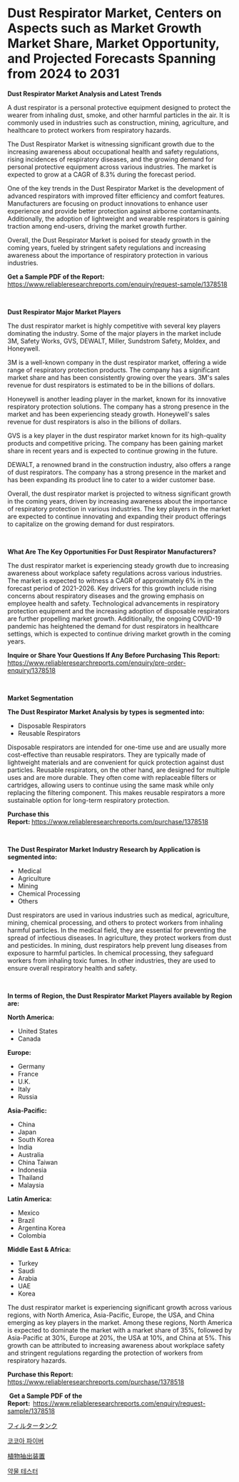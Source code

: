 <p><h1>Dust Respirator Market, Centers on Aspects such as Market Growth Market Share, Market Opportunity, and Projected Forecasts Spanning from 2024 to 2031</h1></p><p><strong>Dust Respirator Market Analysis and Latest Trends</strong></p>
<p><p>A dust respirator is a personal protective equipment designed to protect the wearer from inhaling dust, smoke, and other harmful particles in the air. It is commonly used in industries such as construction, mining, agriculture, and healthcare to protect workers from respiratory hazards.</p><p>The Dust Respirator Market is witnessing significant growth due to the increasing awareness about occupational health and safety regulations, rising incidences of respiratory diseases, and the growing demand for personal protective equipment across various industries. The market is expected to grow at a CAGR of 8.3% during the forecast period.</p><p>One of the key trends in the Dust Respirator Market is the development of advanced respirators with improved filter efficiency and comfort features. Manufacturers are focusing on product innovations to enhance user experience and provide better protection against airborne contaminants. Additionally, the adoption of lightweight and wearable respirators is gaining traction among end-users, driving the market growth further.</p><p>Overall, the Dust Respirator Market is poised for steady growth in the coming years, fueled by stringent safety regulations and increasing awareness about the importance of respiratory protection in various industries.</p></p>
<p><strong>Get a Sample PDF of the Report:&nbsp;</strong> <a href="https://www.reliableresearchreports.com/enquiry/request-sample/1378518">https://www.reliableresearchreports.com/enquiry/request-sample/1378518</a></p>
<p>&nbsp;</p>
<p><strong>Dust Respirator Major Market Players</strong></p>
<p><p>The dust respirator market is highly competitive with several key players dominating the industry. Some of the major players in the market include 3M, Safety Works, GVS, DEWALT, Miller, Sundstrom Safety, Moldex, and Honeywell.</p><p>3M is a well-known company in the dust respirator market, offering a wide range of respiratory protection products. The company has a significant market share and has been consistently growing over the years. 3M's sales revenue for dust respirators is estimated to be in the billions of dollars.</p><p>Honeywell is another leading player in the market, known for its innovative respiratory protection solutions. The company has a strong presence in the market and has been experiencing steady growth. Honeywell's sales revenue for dust respirators is also in the billions of dollars.</p><p>GVS is a key player in the dust respirator market known for its high-quality products and competitive pricing. The company has been gaining market share in recent years and is expected to continue growing in the future.</p><p>DEWALT, a renowned brand in the construction industry, also offers a range of dust respirators. The company has a strong presence in the market and has been expanding its product line to cater to a wider customer base.</p><p>Overall, the dust respirator market is projected to witness significant growth in the coming years, driven by increasing awareness about the importance of respiratory protection in various industries. The key players in the market are expected to continue innovating and expanding their product offerings to capitalize on the growing demand for dust respirators.</p></p>
<p>&nbsp;</p>
<p><strong>What Are The Key Opportunities For Dust Respirator Manufacturers?</strong></p>
<p><p>The dust respirator market is experiencing steady growth due to increasing awareness about workplace safety regulations across various industries. The market is expected to witness a CAGR of approximately 6% in the forecast period of 2021-2026. Key drivers for this growth include rising concerns about respiratory diseases and the growing emphasis on employee health and safety. Technological advancements in respiratory protection equipment and the increasing adoption of disposable respirators are further propelling market growth. Additionally, the ongoing COVID-19 pandemic has heightened the demand for dust respirators in healthcare settings, which is expected to continue driving market growth in the coming years.</p></p>
<p><strong>Inquire or Share Your Questions If Any Before Purchasing This Report:</strong> <a href="https://www.reliableresearchreports.com/enquiry/pre-order-enquiry/1378518">https://www.reliableresearchreports.com/enquiry/pre-order-enquiry/1378518</a></p>
<p>&nbsp;</p>
<p><strong>Market Segmentation</strong></p>
<p><strong>The Dust Respirator Market Analysis by types is segmented into:</strong></p>
<p><ul><li>Disposable Respirators</li><li>Reusable Respirators</li></ul></p>
<p><p>Disposable respirators are intended for one-time use and are usually more cost-effective than reusable respirators. They are typically made of lightweight materials and are convenient for quick protection against dust particles. Reusable respirators, on the other hand, are designed for multiple uses and are more durable. They often come with replaceable filters or cartridges, allowing users to continue using the same mask while only replacing the filtering component. This makes reusable respirators a more sustainable option for long-term respiratory protection.</p></p>
<p><strong>Purchase this Report:&nbsp;</strong><a href="https://www.reliableresearchreports.com/purchase/1378518">https://www.reliableresearchreports.com/purchase/1378518</a></p>
<p>&nbsp;</p>
<p><strong>The Dust Respirator Market Industry Research by Application is segmented into:</strong></p>
<p><ul><li>Medical</li><li>Agriculture</li><li>Mining</li><li>Chemical Processing</li><li>Others</li></ul></p>
<p><p>Dust respirators are used in various industries such as medical, agriculture, mining, chemical processing, and others to protect workers from inhaling harmful particles. In the medical field, they are essential for preventing the spread of infectious diseases. In agriculture, they protect workers from dust and pesticides. In mining, dust respirators help prevent lung diseases from exposure to harmful particles. In chemical processing, they safeguard workers from inhaling toxic fumes. In other industries, they are used to ensure overall respiratory health and safety.</p></p>
<p>&nbsp;</p>
<p><strong>In terms of Region, the Dust Respirator Market Players available by Region are:</strong></p>
<p>
    <p> <strong> North America: </strong>
        <ul>
            <li>United States</li>
            <li>Canada</li>
        </ul>
        </p> 
    <p> <strong> Europe: </strong>
        <ul>
            <li>Germany</li>
            <li>France</li>
            <li>U.K.</li>
            <li>Italy</li>
            <li>Russia</li>
        </ul>
        </p> 
    <p> <strong> Asia-Pacific: </strong>
        <ul>
            <li>China</li>
            <li>Japan</li>
            <li>South Korea</li>
            <li>India</li>
            <li>Australia</li>
            <li>China Taiwan</li>
            <li>Indonesia</li>
            <li>Thailand</li>
            <li>Malaysia</li>
        </ul>
        </p> 
    <p> <strong> Latin America: </strong>
        <ul>
            <li>Mexico</li>
            <li>Brazil</li>
            <li>Argentina Korea</li>
            <li>Colombia</li>
        </ul>
        </p> 
    <p> <strong> Middle East & Africa: </strong>
        <ul>
            <li>Turkey</li>
            <li>Saudi</li>
            <li>Arabia</li>
            <li>UAE</li>
            <li>Korea</li>
        </ul>
    </p>
    </p>
<p><p>The dust respirator market is experiencing significant growth across various regions, with North America, Asia-Pacific, Europe, the USA, and China emerging as key players in the market. Among these regions, North America is expected to dominate the market with a market share of 35%, followed by Asia-Pacific at 30%, Europe at 20%, the USA at 10%, and China at 5%. This growth can be attributed to increasing awareness about workplace safety and stringent regulations regarding the protection of workers from respiratory hazards.</p></p>
<p><strong>Purchase this Report: </strong><a href="https://www.reliableresearchreports.com/purchase/1378518">https://www.reliableresearchreports.com/purchase/1378518</a></p>
<p>&nbsp;<strong>Get a Sample PDF of the Report:&nbsp;&nbsp;</strong><a href="https://www.reliableresearchreports.com/enquiry/request-sample/1378518">https://www.reliableresearchreports.com/enquiry/request-sample/1378518</a></p>
<p><strong></strong></p>
<p><p><a href="https://medium.com/@desekay3566/%E3%83%95%E3%82%A3%E3%83%AB%E3%82%BF%E3%83%AA%E3%83%B3%E3%82%B0%E3%82%BF%E3%83%B3%E3%82%AF%E5%B8%82%E5%A0%B4%E3%81%AE%E5%88%86%E6%9E%90%E3%81%A82024%E5%B9%B4%E3%81%8B%E3%82%892031%E5%B9%B4%E3%81%BE%E3%81%A7%E3%81%AE%E6%9C%9F%E9%96%93%E3%81%AE%E3%82%B5%E3%82%A4%E3%82%BA%E4%BA%88%E6%B8%AC-50aa0d39601b">フィルタータンク</a></p><p><a href="https://medium.com/@mayekuhic00/%EC%BD%94%EC%BD%94%EC%95%84-%EC%84%AC%EC%9C%A0-%EC%8B%9C%EC%9E%A5-%EC%A1%B0%EC%82%AC-%EB%B3%B4%EA%B3%A0%EC%84%9C-%EA%B7%B8-%EC%97%AD%EC%82%AC-%EB%B0%8F-2024%EB%85%84%EB%B6%80%ED%84%B0-2031%EB%85%84%EA%B9%8C%EC%A7%80%EC%9D%98-%EC%98%88%EC%B8%A1-b41cea34a5f1">코코아 파이버</a></p><p><a href="https://medium.com/@desekay3566/%E6%A4%8D%E7%89%A9%E6%8A%BD%E5%87%BA%E8%A3%85%E7%BD%AE%E5%B8%82%E5%A0%B4-2031%E5%B9%B4%E3%81%BE%E3%81%A7%E3%81%AE%E3%83%88%E3%83%AC%E3%83%B3%E3%83%89-%E4%BA%88%E6%B8%AC-%E7%AB%B6%E4%BA%89%E5%88%86%E6%9E%90-5ef86d15a39a">植物抽出装置</a></p><p><a href="https://medium.com/@lizaheller2023/%EC%95%BD%EB%AC%BC-%ED%85%8C%EC%8A%A4%ED%84%B0-%EC%8B%9C%EC%9E%A5-2031%EB%85%84%EA%B9%8C%EC%A7%80%EC%9D%98-%ED%8A%B8%EB%A0%8C%EB%93%9C-%EC%98%88%EC%B8%A1-%EB%B0%8F-%EA%B2%BD%EC%9F%81-%EB%B6%84%EC%84%9D-b04416a5c8ce">약물 테스터</a></p></p>